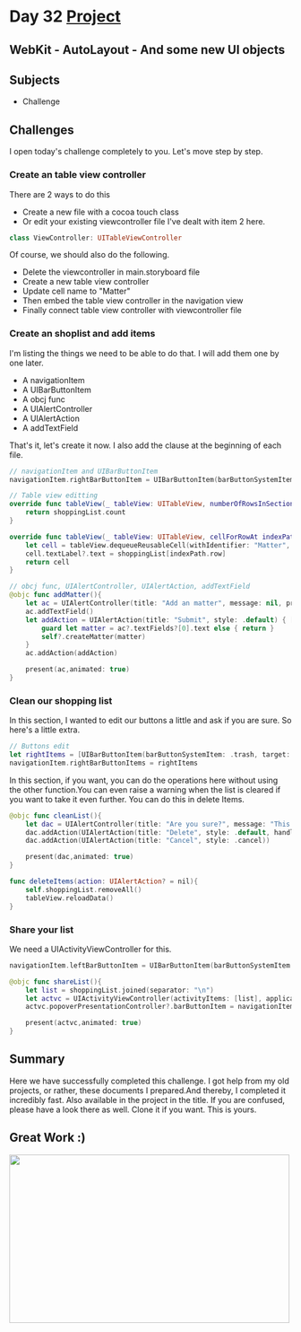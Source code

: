 # Day 32 <a href="https://github.com/devmehmetates/365-day-of-code/tree/main/Project/Day32-Challenge"> Project </a>

##  WebKit - AutoLayout - And some new UI objects

## Subjects

+ Challenge

## Challenges
I open today's challenge completely to you. Let's move step by step.

### Create an table view controller
There are 2 ways to do this
+ Create a new file with a cocoa touch class
+ Or edit your existing viewcontroller file
I've dealt with item 2 here.
```swift
class ViewController: UITableViewController
```
Of course, we should also do the following.
+ Delete the viewcontroller in main.storyboard file
+ Create a new table view controller
+ Update cell name to "Matter"
+ Then embed the table view controller in the navigation view
+ Finally connect table view controller with viewcontroller file

### Create an shoplist and add items
I'm listing the things we need to be able to do that. I will add them one by one later.
+ A navigationItem
+ A UIBarButtonItem
+ A obcj func
+ A UIAlertController
+ A UIAlertAction
+ A addTextField

That's it, let's create it now. I also add the clause at the beginning of each file.

```swift
// navigationItem and UIBarButtonItem
navigationItem.rightBarButtonItem = UIBarButtonItem(barButtonSystemItem: .add, target: self, action: #selector(addMatter))
```

```swift
// Table view editting
override func tableView(_ tableView: UITableView, numberOfRowsInSection section: Int) -> Int {
    return shoppingList.count
}

override func tableView(_ tableView: UITableView, cellForRowAt indexPath: IndexPath) -> UITableViewCell {
    let cell = tableView.dequeueReusableCell(withIdentifier: "Matter", for: indexPath)
    cell.textLabel?.text = shoppingList[indexPath.row]
    return cell
}
```

```swift
// obcj func, UIAlertController, UIAlertAction, addTextField
@objc func addMatter(){
    let ac = UIAlertController(title: "Add an matter", message: nil, preferredStyle: .alert)
    ac.addTextField()
    let addAction = UIAlertAction(title: "Submit", style: .default) { [weak self, weak ac] _ in
        guard let matter = ac?.textFields?[0].text else { return }
        self?.createMatter(matter)
    }
    ac.addAction(addAction)

    present(ac,animated: true)
}
```

### Clean our shopping list 
In this section, I wanted to edit our buttons a little and ask if you are sure. So here's a little extra. 
```swift
// Buttons edit
let rightItems = [UIBarButtonItem(barButtonSystemItem: .trash, target: self, action: #selector(cleanList)), UIBarButtonItem(barButtonSystemItem: .add, target: self, action: #selector(addMatter))]      
navigationItem.rightBarButtonItems = rightItems
```

In this section, if you want, you can do the operations here without using the other function.You can even raise a warning when the list is cleared if you want to take it even further. You can do this in delete Items.
```swift
@objc func cleanList(){
    let dac = UIAlertController(title: "Are you sure?", message: "This process cannot be undone", preferredStyle: .alert)
    dac.addAction(UIAlertAction(title: "Delete", style: .default, handler: deleteItems))
    dac.addAction(UIAlertAction(title: "Cancel", style: .cancel))

    present(dac,animated: true)
}

func deleteItems(action: UIAlertAction? = nil){
    self.shoppingList.removeAll()
    tableView.reloadData()
}
```

### Share your list
We need a UIActivityViewController for this.
```swift
navigationItem.leftBarButtonItem = UIBarButtonItem(barButtonSystemItem: .action, target: self, action: #selector(shareList))

@objc func shareList(){
    let list = shoppingList.joined(separator: "\n")
    let actvc = UIActivityViewController(activityItems: [list], applicationActivities: [])
    actvc.popoverPresentationController?.barButtonItem = navigationItem.leftBarButtonItem

    present(actvc,animated: true)
}
```

## Summary
Here we have successfully completed this challenge. I got help from my old projects, or rather, these documents I prepared.And thereby, I completed it incredibly fast. Also available in the project in the title. If you are confused, please have a look there as well. Clone it if you want. This is yours.


## Great Work :)

<img src="https://c.tenor.com/Bpv9wTLKMskAAAAC/computer-nerds.gif" width="500" height="300"/>

